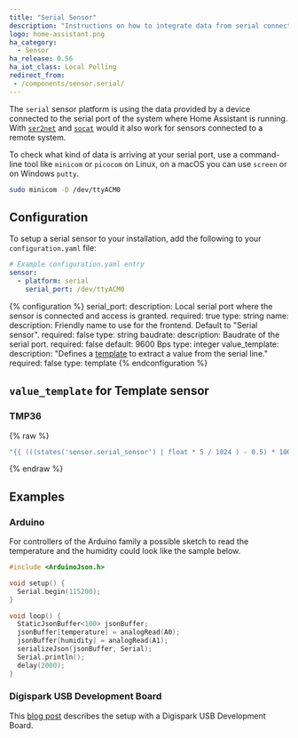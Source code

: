 ```yaml
---
title: "Serial Sensor"
description: "Instructions on how to integrate data from serial connected sensors into Home Assistant."
logo: home-assistant.png
ha_category:
  - Sensor
ha_release: 0.56
ha_iot_class: Local Polling
redirect_from:
 - /components/sensor.serial/
---
```


The `serial` sensor platform is using the data provided by a device connected to the serial port of the system where Home Assistant is running. With [`ser2net`](http://ser2net.sourceforge.net/) and [`socat`](http://www.dest-unreach.org/socat/) would it also work for sensors connected to a remote system.

To check what kind of data is arriving at your serial port, use a command-line tool like `minicom` or `picocom` on Linux, on a macOS you can use `screen` or on Windows `putty`.

```bash
sudo minicom -D /dev/ttyACM0
```

## Configuration

To setup a serial sensor to your installation, add the following to your `configuration.yaml` file:

```yaml
# Example configuration.yaml entry
sensor:
  - platform: serial
    serial_port: /dev/ttyACM0
```

{% configuration %}
serial_port:
  description: Local serial port where the sensor is connected and access is granted.
  required: true
  type: string
name:
  description: Friendly name to use for the frontend. Default to "Serial sensor".
  required: false
  type: string
baudrate:
  description: Baudrate of the serial port.
  required: false
  default: 9600 Bps
  type: integer
value_template:
  description: "Defines a [template](/docs/configuration/templating/#processing-incoming-data) to extract a value from the serial line."
  required: false
  type: template
{% endconfiguration %}

## `value_template` for Template sensor

### TMP36

{% raw %}
```yaml
"{{ (((states('sensor.serial_sensor') | float * 5 / 1024 ) - 0.5) * 100) | round(1) }}"
```
{% endraw %}

## Examples

### Arduino

For controllers of the Arduino family a possible sketch to read the temperature and the humidity could look like the sample below.

```c
#include <ArduinoJson.h>

void setup() {
  Serial.begin(115200);
}

void loop() {
  StaticJsonBuffer<100> jsonBuffer;
  jsonBuffer[temperature] = analogRead(A0);
  jsonBuffer[humidity] = analogRead(A1);
  serializeJson(jsonBuffer, Serial);
  Serial.println();
  delay(2000);
}
```

### Digispark USB Development Board

This [blog post](/blog/2017/10/23/simple-analog-sensor/) describes the setup with a Digispark USB Development Board.
